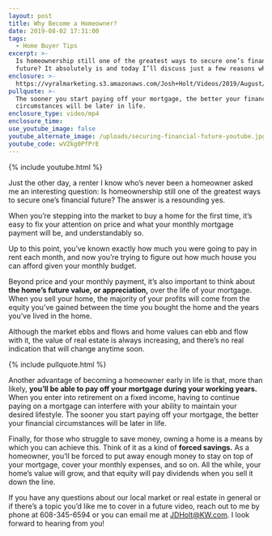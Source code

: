 ```yaml
---
layout: post
title: Why Become a Homeowner?
date: 2019-08-02 17:31:00
tags:
  - Home Buyer Tips
excerpt: >-
  Is homeownership still one of the greatest ways to secure one’s financial
  future? It absolutely is and today I’ll discuss just a few reasons why.
enclosure: >-
  https://vyralmarketing.s3.amazonaws.com/Josh+Holt/Videos/2019/August/Why+Become+a+Homeowner_.mp4
pullquote: >-
  The sooner you start paying off your mortgage, the better your financial
  circumstances will be later in life.
enclosure_type: video/mp4
enclosure_time:
use_youtube_image: false
youtube_alternate_image: /uploads/securing-financial-future-youtube.jpg
youtube_code: wVZkg0PfPrE
---
```


{% include youtube.html %}

Just the other day, a renter I know who’s never been a homeowner asked me an interesting question: Is homeownership still one of the greatest ways to secure one’s financial future? The answer is a resounding yes.&nbsp;

When you’re stepping into the market to buy a home for the first time, it’s easy to fix your attention on price and what your monthly mortgage payment will be, and understandably so.&nbsp;

Up to this point, you’ve known exactly how much you were going to pay in rent each month, and now you’re trying to figure out how much house you can afford given your monthly budget.

Beyond price and your monthly payment, it’s also important to think about **the home’s future value, or appreciation,** over the life of your mortgage. When you sell your home, the majority of your profits will come from the equity you’ve gained between the time you bought the home and the years you’ve lived in the home.&nbsp;

Although the market ebbs and flows and home values can ebb and flow with it, the value of real estate is always increasing, and there’s no real indication that will change anytime soon.

{% include pullquote.html %}

Another advantage of becoming a homeowner early in life is that, more than likely, **you’ll be able to pay off your mortgage during your working years.** When you enter into retirement on a fixed income, having to continue paying on a mortgage can interfere with your ability to maintain your desired lifestyle. The sooner you start paying off your mortgage, the better your financial circumstances will be later in life.

Finally, for those who struggle to save money, owning a home is a means by which you can achieve this. Think of it as a kind of **forced savings.** As a homeowner, you’ll be forced to put away enough money to stay on top of your mortgage, cover your monthly expenses, and so on. All the while, your home’s value will grow, and that equity will pay dividends when you sell it down the line.&nbsp;

If you have any questions about our local market or real estate in general or if there’s a topic you’d like me to cover in a future video, reach out to me by phone at 608-345-6594 or you can email me at [JDHolt@KW.com](mailto:JDHolt@KW.com). I look forward to hearing from you\!